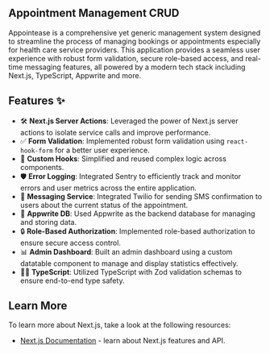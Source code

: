 ## Appointment Management CRUD

Appointease is a comprehensive yet generic management system designed to streamline the process of managing bookings or appointments especially for health care service providers. This application provides a seamless user experience with robust form validation, secure role-based access, and real-time messaging features, all powered by a modern tech stack including Next.js, TypeScript, Appwrite and more.

## Features ✨

- 🛠️ **Next.js Server Actions**: Leveraged the power of Next.js server actions to isolate service calls and improve performance.
- ✅ **Form Validation**: Implemented robust form validation using `react-hook-form` for a better user experience.
- 🎣 **Custom Hooks**: Simplified and reused complex logic across components.
- 🛡️ **Error Logging**: Integrated Sentry to efficiently track and monitor errors and user metrics across the entire application.
- 📧 **Messaging Service**: Integrated Twilio for sending SMS confirmation to users about the current status of the appointment.
- 💾 **Appwrite DB**: Used Appwrite as the backend database for managing and storing data.
- 🔒 **Role-Based Authorization**: Implemented role-based authorization to ensure secure access control.
- 📊 **Admin Dashboard**: Built an admin dashboard using a custom datatable component to manage and display statistics effectively.
- 🧑‍💻 **TypeScript**: Utilized TypeScript with Zod validation schemas to ensure end-to-end type safety.

## Learn More

To learn more about Next.js, take a look at the following resources:

- [Next.js Documentation](https://nextjs.org/docs) - learn about Next.js features and API.
